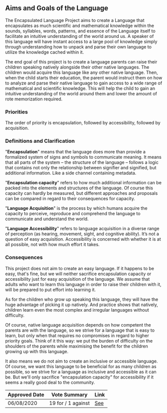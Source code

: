 ## Aims and Goals of the Language

The Encapsulated Language Project aims to create a Language that encapsulates as much scientific and mathematical knowledge within the sounds, syllables, words, patterns, and essence of the Language itself to facilitate an intuitive understanding of the world around us. A speaker of this language will have instant access to a large pool of knowledge simply through understanding how to unpack and parse their own language to utilize the knowledge cached within it.

The end goal of this project is to create a language parents can raise their children speaking natively alongside their other native languages. The children would acquire this language like any other native language. Then, when the child starts their education, the parent would instruct them on how to analyze and parse their native language to gain access to a wide range of mathematical and scientific knowledge. This will help the child to gain an intuitive understanding of the world around them and lower the amount of rote memorization required.

### Priorities

The order of priority is encapsulation, followed by accessibility, followed by acquisition.

### Definitions and Clarification

"**Encapsulation**" means that the language does more than provide a formalized system of signs and symbols to communicate meaning. It means that all parts of the system – the structure of the language – follows a logic that contains not only the relationship between signifier and signified, but additional information. Like a side channel containing metadata.

"**Encapsulation capacity**" refers to how much additional information can be packed into the elements and structures of the language. Of course this capacity can hardly be measured, but different approaches and proposals can be compared in regard to their consequences for capacity.

"**Language Acquisition**" is the process by which humans acquire the capacity to perceive, reproduce and comprehend the language to communicate and understand the world.

"**Language Accessibility**" refers to language acquisition in a diverse range of perception (as hearing, movement, sight, and cognitive ability). It’s not a question of easy acquisition. Accessibility is concerned with whether it is at all possible, not with how much effort it takes.

### Consequences

This project does not aim to create an easy language. If it happens to be easy, that's fine, but we will neither sacrifice encapsulation capacity or accessibility just for easy acquisition of the language. We assume that adults who want to learn this language in order to raise their children with it, will be prepared to put effort into learning it.

As for the children who grow up speaking this language, they will have the huge advantage of picking it up natively. And practice shows that natively, children learn even the most complex and irregular languages without difficulty.

Of course, native language acquisition depends on how competent the parents are with the language, so we strive for a language that is easy to learn, but only when that requires no compromises in regard to higher priority goals. Think of it this way: we put the burden of difficulty on the shoulders of the parents while maximising the benefit for the children growing up with this language.

It also means we do not aim to create an inclusive or accessible language. Of course, we want this language to be beneficial for as many children as possible, so we strive for a language as inclusive and accessible as it can be. But we'll only sacrifice "encapsulation capacity" for accessibility if it seems a really good deal to the community.

| Approved Date |    Vote Summary    | Link                                                                                                                  |
| ------------- | :----------------: | --------------------------------------------------------------------------------------------------------------------- |
| 06/08/2020    | 19 for / 1 against | [See](https://www.reddit.com/r/EncapsulatedLanguage/comments/hsot1a/official_proposal_implementation_of_an_official/) |